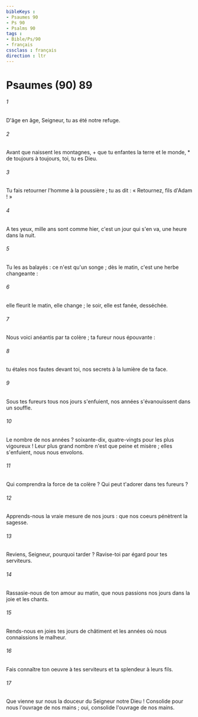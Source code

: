 ```yaml
---
bibleKeys : 
- Psaumes 90
- Ps 90
- Psalms 90
tags : 
- Bible/Ps/90
- français
cssclass : français
direction : ltr
---
```


# Psaumes (90) 89

###### 1
D'âge en âge, Seigneur, tu as été notre refuge.
###### 2
Avant que naissent les montagnes, + que tu enfantes la terre et le monde, * de toujours à toujours, toi, tu es Dieu.
###### 3
Tu fais retourner l'homme à la poussière ; tu as dit : « Retournez, fils d'Adam ! »
###### 4
A tes yeux, mille ans sont comme hier, c'est un jour qui s'en va, une heure dans la nuit.
###### 5
Tu les as balayés : ce n'est qu'un songe ; dès le matin, c'est une herbe changeante :
###### 6
elle fleurit le matin, elle change ; le soir, elle est fanée, desséchée.
###### 7
Nous voici anéantis par ta colère ; ta fureur nous épouvante :
###### 8
tu étales nos fautes devant toi, nos secrets à la lumière de ta face.
###### 9
Sous tes fureurs tous nos jours s'enfuient, nos années s'évanouissent dans un souffle.
###### 10
Le nombre de nos années ? soixante-dix, quatre-vingts pour les plus vigoureux ! Leur plus grand nombre n'est que peine et misère ; elles s'enfuient, nous nous envolons.
###### 11
Qui comprendra la force de ta colère ? Qui peut t'adorer dans tes fureurs ?
###### 12
Apprends-nous la vraie mesure de nos jours : que nos coeurs pénètrent la sagesse.
###### 13
Reviens, Seigneur, pourquoi tarder ? Ravise-toi par égard pour tes serviteurs.
###### 14
Rassasie-nous de ton amour au matin, que nous passions nos jours dans la joie et les chants.
###### 15
Rends-nous en joies tes jours de châtiment et les années où nous connaissions le malheur.
###### 16
Fais connaître ton oeuvre à tes serviteurs et ta splendeur à leurs fils.
###### 17
Que vienne sur nous la douceur du Seigneur notre Dieu ! Consolide pour nous l'ouvrage de nos mains ; oui, consolide l'ouvrage de nos mains.
